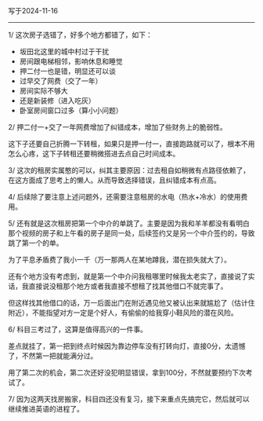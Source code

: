 写于2024-11-16

-----

1/  这次房子选错了，好多个地方都错了，如下：

* 坂田北这里的城中村过于干扰
* 房间跟电梯相邻，影响休息和睡觉
* 押二付一也是错，明显还可以谈
* 过早交了网费（交了一年）
* 房间实际不够大
* 还是新装修（进入吃灰）
* 卧室房间窗口过多（算小小问题）

2/ 押二付一+交了一年网费增加了纠错成本，增加了些财务上的脆弱性。

这下子还要自己折腾一下转租，如果只是押一付一，直接跑路就可以了，根本不用怎么心疼，这下子转租还要稍微搭进去点自己时间成本。

3/ 这次的租房实属憨的可以，纠其主要原因：过去租自如稍微有点路径依赖了，在这方面成了思考上的懒人。从而导致选择错误，且纠错成本有点高。

4/ 后续除了要注意上述问题外，还需要注意租房的水电（热水+冷水）的使用费用。

5/ 还有就是这次租房把第一个中介的单跳了。主要是因为我和羊羊都没有看明白那个视频的房子和上午看的房子是同一处，后续签约又是另一个中介签约的，导致跳了第一个的单。

为了平息矛盾费了我小一千（万一那两人在某地蹲我，潜在损失就大了）。

还有个地方没有考虑到，就是第一个中介问我租哪里时候我太老实了，直接说了实话，我直接说没租那个地方或者我直接不想租了找其他借口不就完事了。

但这样找其他借口的话，万一后面出门在附近遇见他又被认出来就尴尬了（估计住附近），不能指望对方一定是个好人，有偷偷的给我穿小鞋风险的潜在风险。


6/ 科目三考过了，这算是值得高兴的一件事。

差点就挂了，第一把到终点时候因为靠边停车没有打转向灯，直接0分，太遗憾了，不然第一把就能满分过。

用了第二次的机会，第二次还好没犯明显错误，拿到100分，不然就要预约下次考试了。

7/ 因为这两天找房搬家，科目四还没有复习，接下来重点先搞完它，然后就可以继续推进英语的进程了。
